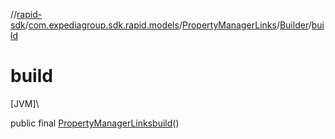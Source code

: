 //[rapid-sdk](../../../../index.md)/[com.expediagroup.sdk.rapid.models](../../index.md)/[PropertyManagerLinks](../index.md)/[Builder](index.md)/[build](build.md)

# build

[JVM]\

public final [PropertyManagerLinks](../index.md)[build](build.md)()
